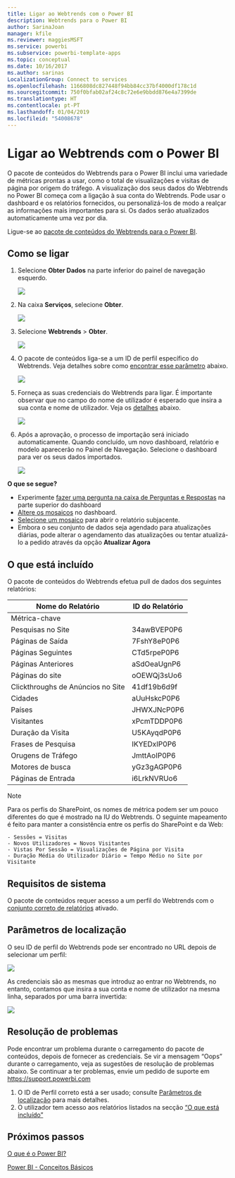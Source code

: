 ```yaml
---
title: Ligar ao Webtrends com o Power BI
description: Webtrends para o Power BI
author: SarinaJoan
manager: kfile
ms.reviewer: maggiesMSFT
ms.service: powerbi
ms.subservice: powerbi-template-apps
ms.topic: conceptual
ms.date: 10/16/2017
ms.author: sarinas
LocalizationGroup: Connect to services
ms.openlocfilehash: 1166808dc827448f94bb84cc37bf4000df178c1d
ms.sourcegitcommit: 750f0bfab02af24c8c72e6e9bbdd876e4a7399de
ms.translationtype: HT
ms.contentlocale: pt-PT
ms.lasthandoff: 01/04/2019
ms.locfileid: "54008678"
---
```

# <a name="connect-to-webtrends-with-power-bi"></a>Ligar ao Webtrends com o Power BI
O pacote de conteúdos do Webtrends para o Power BI inclui uma variedade de métricas prontas a usar, como o total de visualizações e visitas de página por origem do tráfego. A visualização dos seus dados do Webtrends no Power BI começa com a ligação à sua conta do Webtrends. Pode usar o dashboard e os relatórios fornecidos, ou personalizá-los de modo a realçar as informações mais importantes para si.  Os dados serão atualizados automaticamente uma vez por dia.

Ligue-se ao [pacote de conteúdos do Webtrends para o Power BI](https://app.powerbi.com/getdata/services/webtrends).

## <a name="how-to-connect"></a>Como se ligar
1. Selecione **Obter Dados** na parte inferior do painel de navegação esquerdo.
   
   ![](media/service-connect-to-webtrends/getdata3.png)
2. Na caixa **Serviços**, selecione **Obter**.
   
   ![](media/service-connect-to-webtrends/services.png)
3. Selecione **Webtrends** \> **Obter**.
   
   ![](media/service-connect-to-webtrends/webtrends.png)
4. O pacote de conteúdos liga-se a um ID de perfil específico do Webtrends. Veja detalhes sobre como [encontrar esse parâmetro](#FindingParams) abaixo.
   
   ![](media/service-connect-to-webtrends/parameters.png)
5. Forneça as suas credenciais do Webtrends para ligar. É importante observar que no campo do nome de utilizador é esperado que insira a sua conta e nome de utilizador. Veja os [detalhes](#FindingParams) abaixo.
   
   ![](media/service-connect-to-webtrends/creds.png)
6. Após a aprovação, o processo de importação será iniciado automaticamente. Quando concluído, um novo dashboard, relatório e modelo aparecerão no Painel de Navegação. Selecione o dashboard para ver os seus dados importados.
   
   ![](media/service-connect-to-webtrends/dashboard.png)

**O que se segue?**

* Experimente [fazer uma pergunta na caixa de Perguntas e Respostas](consumer/end-user-q-and-a.md) na parte superior do dashboard
* [Altere os mosaicos](service-dashboard-edit-tile.md) no dashboard.
* [Selecione um mosaico](consumer/end-user-tiles.md) para abrir o relatório subjacente.
* Embora o seu conjunto de dados seja agendado para atualizações diárias, pode alterar o agendamento das atualizações ou tentar atualizá-lo a pedido através da opção **Atualizar Agora**

## <a name="whats-included"></a>O que está incluído
<a name="Included"></a>

O pacote de conteúdos do Webtrends efetua pull de dados dos seguintes relatórios:  

| Nome do Relatório | ID do Relatório |
| --- | --- |
| Métrica-chave | |
| Pesquisas no Site |34awBVEP0P6 |
| Páginas de Saída |7FshY8eP0P6 |
| Páginas Seguintes |CTd5rpeP0P6 |
| Páginas Anteriores |aSdOeaUgnP6 |
| Páginas do site |oOEWQj3sUo6 |
| Clickthroughs de Anúncios no Site |41df19b6d9f |
| Cidades |aUuHskcP0P6 |
| Países |JHWXJNcP0P6 |
| Visitantes |xPcmTDDP0P6 |
| Duração da Visita |U5KAyqdP0P6 |
| Frases de Pesquisa |IKYEDxIP0P6 |
| Orugens de Tráfego |JmttAoIP0P6 |
| Motores de busca |yGz3gAGP0P6 |
| Páginas de Entrada |i6LrkNVRUo6 |

>[!NOTE]
>Para os perfis do SharePoint, os nomes de métrica podem ser um pouco diferentes do que é mostrado na IU do Webtrends. O seguinte mapeamento é feito para manter a consistência entre os perfis do SharePoint e da Web:   

    - Sessões = Visitas  
    - Novos Utilizadores = Novos Visitantes  
    - Vistas Por Sessão = Visualizações de Página por Visita  
    - Duração Média do Utilizador Diário = Tempo Médio no Site por Visitante  

## <a name="system-requirements"></a>Requisitos de sistema
O pacote de conteúdos requer acesso a um perfil do Webtrends com o [conjunto correto de relatórios](#Included) ativado.

<a name="FindingParams"></a>

## <a name="finding-parameters"></a>Parâmetros de localização
O seu ID de perfil do Webtrends pode ser encontrado no URL depois de selecionar um perfil:

![](media/service-connect-to-webtrends/webtrendsparameters.png)

As credenciais são as mesmas que introduz ao entrar no Webtrends, no entanto, contamos que insira a sua conta e nome de utilizador na mesma linha, separados por uma barra invertida:

![](media/service-connect-to-webtrends/webtrendscreds.png)

## <a name="troubleshooting"></a>Resolução de problemas
Pode encontrar um problema durante o carregamento do pacote de conteúdos, depois de fornecer as credenciais. Se vir a mensagem “Oops” durante o carregamento, veja as sugestões de resolução de problemas abaixo. Se continuar a ter problemas, envie um pedido de suporte em https://support.powerbi.com

1. O ID de Perfil correto está a ser usado; consulte [Parâmetros de localização](#FindingParams) para mais detalhes.
2. O utilizador tem acesso aos relatórios listados na secção [“O que está incluído”](#Included)

## <a name="next-steps"></a>Próximos passos
[O que é o Power BI?](power-bi-overview.md)

[Power BI - Conceitos Básicos](consumer/end-user-basic-concepts.md)

